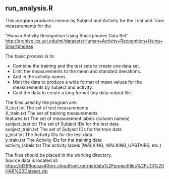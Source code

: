 ## run_analysis.R

This program produces means by Subject and Activity for the Test and Train measurements for the  

"Human Activity Recognition Using Smartphones Data Set"  
http://archive.ics.uci.edu/ml/datasets/Human+Activity+Recognition+Using+Smartphones 

The basic process is to:
+ Combine the training and the test sets to create one data set.  
+ Limit the measurements to the mean and standard deviations.   
+ Add in the activity names.  
+ Melt the data to produce a wide format of mean values for the measurements by subject and activity.  
+ Cast the data to create a long format tidy data output file.  

The files used by the program are:  
X_test.txt			The set of test measurements  
X_train.txt			The set of training measurements  
features.txt		The set of measurement labels (column names)  
subject_test.txt	The set of Subject IDs for the test data  
subject_train.txt	The set of Subject IDs for the train data  
y_test.txt			The Activity IDs for the test data  
y_train.txt			The Activity IDs for the training data  
activity_labels.txt	The activity labels (WALKING, WALKING_UPSTAIRS, etc.)  

The files should be placed in the working directory.  
Source data is located at:  
https://d396qusza40orc.cloudfront.net/getdata%2Fprojectfiles%2FUCI%20HAR%20Dataset.zip  
